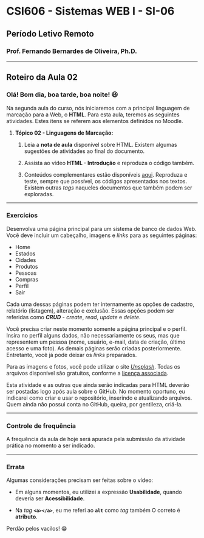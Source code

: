 # CSI606 - Sistemas WEB I - SI-06
## Período Letivo Remoto
### Prof. Fernando Bernardes de Oliveira, Ph.D.

---

## Roteiro da Aula 02

### Olá! Bom dia, boa tarde, boa noite! :smiley:

Na segunda aula do curso, nós iniciaremos com a principal linguagem de marcação para a Web, o **HTML**. Para esta aula, teremos as seguintes
atividades. Estes itens se referem aos elementos definidos no Moodle.

1.  **Tópico 02 - Linguagens de Marcação:**

    1.  Leia a **nota de aula** disponível sobre HTML. Existem algumas
        sugestões de atividades ao final do documento.

    2.  Assista ao vídeo **HTML - Introdução** e reproduza o código
        também.

    3.  Conteúdos complementares estão disponíveis [aqui](../Lectures/html.md#fundamentals). Reproduza e teste, sempre que possível, os códigos apresentados nos textos. Existem outras *tags* naqueles documentos que também podem ser exploradas.

---
### Exercícios

Desenvolva uma página principal para um sistema de banco de dados Web. Você deve incluir um cabeçalho, imagens e *links* para as seguintes
páginas:

- Home
- Estados
- Cidades
- Produtos
- Pessoas
- Compras
- Perfil
- Sair

Cada uma dessas páginas podem ter internamente as opções de cadastro, relatório (listagem), alteração e exclusão. Essas opções podem ser referidas como ***CRUD*** - *create*, *read*, *update* e *delete*.

Você precisa criar neste momento somente a página principal e o perfil. Insira no perfil alguns dados, não necessariamente os seus, mas que representem um pessoa (nome, usuário, e-mail, data de criação, último acesso e uma foto). As demais páginas serão criadas posteriormente. Entretanto, você já pode deixar os *links* preparados.

Para as imagens e fotos, você pode utilizar o site [*Unsplash*](https://unsplash.com/). Todas os arquivos disponível são gratuitos, conforme a [licença associada](https://unsplash.com/license).

Esta atividade e as outras que ainda serão indicadas para HTML deverão ser postadas logo após aula sobre o GitHub. No momento oportuno, eu indicarei como criar e usar o repositório, inserindo e atualizando arquivos. Quem ainda não possui conta no GitHub, queira, por gentileza, criá-la.

---
### Controle de frequência

A frequência da aula de hoje será apurada pela submissão da atividade
prática no momento a ser indicado.

---
### Errata

Algumas considerações precisam ser feitas sobre o vídeo:

- Em alguns momentos, eu utilizei a expressão **Usabilidade**, quando deveria ser **Acessibilidade**.

- Na *tag* **`<a></a>`**, eu me referi ao **`alt`** como *tag* também O correto é **atributo**.

Perdão pelos vacilos! :grin: